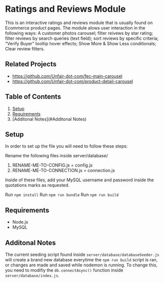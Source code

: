 # Ratings and Reviews Module

This is an interactive ratings and reviews module that is usually found on Ecommerce product pages. The module alows user interaction in the following ways: A customer photos carousel; filter reivews by star rating; filter reviews by search queries (text field); sort reviews by specific criteria; "Verify Buyer" tooltip hover effects; Show More & Show Less conditionals; Clear review filters.

## Related Projects

  - https://github.com/Unfair-dot-com/fec-main-carousel
  - https://github.com/Unfair-dot-com/product-detail-carousel

## Table of Contents

1. [Setup](#Setup)
1. [Requirements](#Requirements)
1. [Additonal Notes](#Additonal Notes)

## Setup

In order to set up the file you will need to follow these steps: 

Rename the following files inside server/database/
 1) RENAME-ME-TO-CONFIG.js = config.js
 2) RENAME-ME-TO-CONNECTION.js = connection.js

Inside of these files, add your MySQL username and password inside the quotations marks as requested.

Run ```npm install```
Run ```npm run bundle```
Run ```npm run build```

## Requirements

- Node.js
- MySQL

## Additonal Notes

The current seeding script found inside ```server/database/databaseSeeder.js``` will create a brand new database everytime the ```npm run build``` script is ran, or changes are made and saved while nodemon is running. To change this, you need to modifiy the ```db.connectAsync()``` function inside ```server/database/index.js```.
